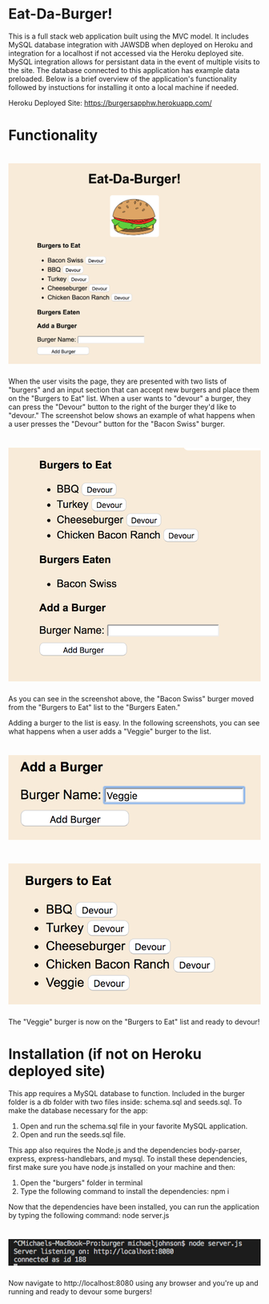 # Eat-Da-Burger!

This is a full stack web application built using the MVC model. It includes MySQL database integration with JAWSDB when deployed on Heroku and integration for a localhost if not accessed via the Heroku deployed site. MySQL integration allows for persistant data in the event of multiple visits to the site. The database connected to this application has example data preloaded. Below is a brief overview of the application's functionality followed by instuctions for installing it onto a local machine if needed.

Heroku Deployed Site: https://burgersapphw.herokuapp.com/
# Functionality

# ![screenshot of app](/public/assets/img/screenshot.png)

When the user visits the page, they are presented with two lists of "burgers" and an input section that can accept new burgers and place them on the "Burgers to Eat" list. When a user wants to "devour" a burger, they can press the "Devour" button to the right of the burger they'd like to "devour." The screenshot below shows an example of what happens when a user presses the "Devour" button for the "Bacon Swiss" burger.

# ![screenshot of app2](/public/assets/img/screenshot2.png)

As you can see in the screenshot above, the "Bacon Swiss" burger moved from the "Burgers to Eat" list to the "Burgers Eaten." 

Adding a burger to the list is easy. In the following screenshots, you can see what happens when a user adds a "Veggie" burger to the list.

# ![screenshot of app3](/public/assets/img/screenshot3.png)
# ![screenshot of app4](/public/assets/img/screenshot4.png)

The "Veggie" burger is now on the "Burgers to Eat" list and ready to devour!

# Installation (if not on Heroku deployed site)

This app requires a MySQL database to function. Included in the burger folder is a db folder with two files inside: schema.sql and seeds.sql. To make the database necessary for the app:
1. Open and run the schema.sql file in your favorite MySQL application.
2. Open and run the seeds.sql file.

This app also requires the Node.js and the dependencies body-parser, express, express-handlebars, and mysql. To install these dependencies, first make sure you have node.js installed on your machine and then:
1. Open the "burgers" folder in terminal
2. Type the following command to install the dependencies: npm i

Now that the dependencies have been installed, you can run the application by typing the following command: node server.js

# ![screenshot of app5](/public/assets/img/screenshot5.png)

Now navigate to http://localhost:8080 using any browser and you're up and running and ready to devour some burgers!
